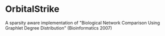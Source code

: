 # OrbitalStrike
A sparsity aware implementation of "Biological Network Comparison Using Graphlet Degree Distribution" (Bioinformatics 2007)
